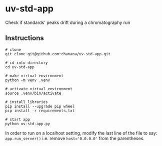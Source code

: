 # uv-std-app
Check if standards' peaks drift during a chromatography run

## Instructions
```shell
# clone
git clone git@github.com:chanana/uv-std-app.git

# cd into directory
cd uv-std-app

# make virtual environment
python -m venv .venv

# activate virtual environment
source .venv/bin/activate

# install libraries
pip install --upgrade pip wheel
pip install -r requirements.txt

# start app
python uv-std-app.py
```

In order to run on a localhost setting, modify the last line of the file to say:
`app.run_server()` i.e. remove `host='0.0.0.0'` from the parentheses.